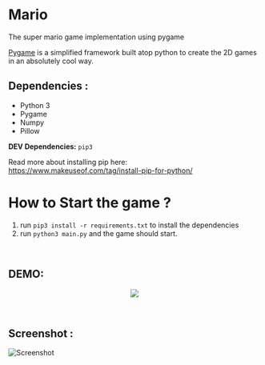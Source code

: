 # Mario
The super mario game implementation using pygame 

[Pygame]("https://www.pygame.org") is a simplified framework built atop python to create the 2D games in an absolutely cool way. 

## Dependencies :
* Python 3
* Pygame
* Numpy
* Pillow

**DEV Dependencies:** `pip3` 

Read more about installing pip here: https://www.makeuseof.com/tag/install-pip-for-python/

# How to Start the game ?

1. run `pip3 install -r requirements.txt` to install the dependencies
2. run `python3 main.py` and the game should start.

<br>

## DEMO: 
<p align="center">
    <img src="https://cdn.rawgit.com/junaidrahim/Mario/206ae71a/images/record.svg">
</p>

<br>

## Screenshot :
![Screenshot](https://user-images.githubusercontent.com/23445617/46251862-b6671d80-c47c-11e8-9226-7bb19f376c32.png)


